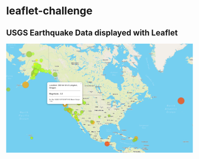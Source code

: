 # leaflet-challenge
 ## USGS Earthquake Data displayed with Leaflet

 



![map](Leaflet-Step-1/static/images/map.PNG)

